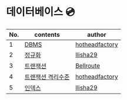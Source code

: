 # 데이터베이스 💿

| No.  | contents                                                     | author                                              |
| ---- | ------------------------------------------------------------ | --------------------------------------------------- |
| 1    | [DBMS]()                                        | [hotheadfactory](https://github.com/hotheadfactory) |
| 2    | [정규화](https://github.com/sproutt/cs-world/blob/main/Database_%EB%8D%B0%EC%9D%B4%ED%84%B0%EB%B2%A0%EC%9D%B4%EC%8A%A4/02_%EC%A0%95%EA%B7%9C%ED%99%94.md) | [Ilisha29](https://www.notion.so/CS-9bc6faf434904ec2b870c84f8c06280a) |
| 3    | [트랜잭션]() | [Bellroute](https://github.com/Bellroute)           |
| 4    | [트랜잭션 격리수준]()   | [hotheadfactory](https://github.com/hotheadfactory) |
| 5    | [인덱스]()   | [Ilisha29](https://www.notion.so/CS-9bc6faf434904ec2b870c84f8c06280a) |